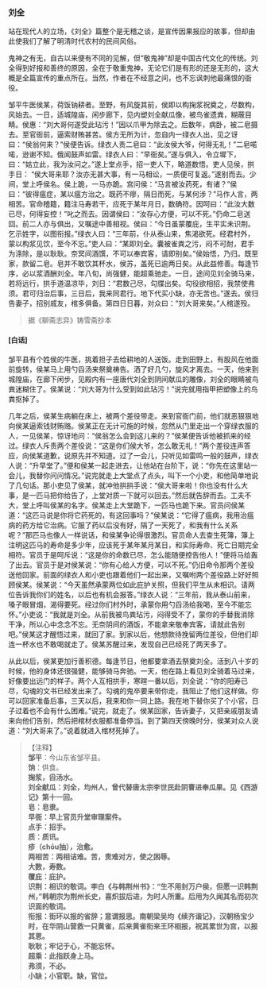 <script type="text/javascript">
    var head = document.getElementsByTagName('head')[0];
    cssURL = '/public/liao.css';
    linkTag = document.createElement('link');
    linkTag.href = cssURL;
    linkTag.setAttribute('type','text/css');
    linkTag.setAttribute('rel','stylesheet');
    head.appendChild(linkTag);
</script>
### 刘全

站在现代人的立场，《刘全》篇整个是无稽之谈，是宣传因果报应的故事，但却由此使我们了解了明清时代农村的民间风俗。

鬼神之有无，自古以来便有不同的见解，但“敬鬼神”却是中国古代文化的传统。刘全得到好报和善终的原因，全在于敬重鬼神，无论它们是有形的还是无形的，这大概是全篇宣传的重点所在。当然，作者在不经意之间，也不忘讽刺他最痛恨的衙役。

邹平牛医侯某，荷饭钠耕者。至野，有风旋其前，侯即以构掬浆祝奠之，尽数构，风始去。一日，适城隍庙，闲步廊下，见内塑刘全献瓜像，被鸟雀遗粪，糊蔽目睛。侯惠：“刘大哥何遂受此玷污！”因以爪甲为除去之。后数年，病卧，被二皂摄去。至官衙前，逼索财贿甚苦。侯方无所为计，忽自内一绿衣人出，见之讶曰：“侯翁何来？”侯便告诉。绿衣人责二皂曰：“此汝侯大爷，何得无礼！”二皂喏喏，逊谢不知。俄闻鼓声如雷。绿衣人曰：“早衙矣。”遂与俱入，令立墀下，曰：“姑立此，我为汝问之。”遂上堂点手，招一吏人下，略道数悟。吏人见侯，拱手日：
“侯大哥来耶？汝亦无甚大事，有一马相讼，一质便可复返。”遂别而去。少间，堂上呼侯名。侯上跪，一马亦跪。宫问侯：“马言被汝药死，有诸？”侯曰：“彼得瘟症，某以瘟方治之。既药不瘳，隔日而死，与某何涉？”马作人言，两相苦。官命稽籍，籍注马寿若干，应死于某年月日，数确符。因呵曰：“此汝大数已尽，何得妄控！”叱之而去。因谓侯曰：“汝存心方便，可以不死。”仍命二皂送回。前二人亦与俱出，又嘱途中善相视。侯曰：“今日虽蒙覆庇，生平实未识荆。乞示姓字，以图衔报。”绿衣人曰：“三年前，仆从泰山来，焦渴欲死。经君村外，蒙以构浆见饮，至今不忘。”吏人曰：“某即刘全。囊被雀粪之污，闷不可耐，君手为涤除，是以耿耿。奈冥间酒馔，不可以奉宾客，请即别矣。”侯始悟，乃归。既至家，款留二皂。皂并不敢饮其杯水，侯苏，盖死已逾两日矣。从此益修善。每逢节序，必以浆酒酬刘全。年八旬，尚强健，能超乘驰走。一日，途间见刘全骑马来，若将远行，拱手道温凉毕，刘日：“君数己尽，勾牒出矣。勾役欲相招，我禁使弗须。君可归治后事，三日后，我来同君行。地下代买小缺，亦无苦也。”遂去。侯归告妻子，招别戚友，棺多俱备。第四日日暮，对众曰：“刘大哥来矣。”人棺遂殁。

</section>

> 据《聊斋志异》铸雪斋抄本

#### [白话]
<aside>

邹平县有个姓侯的牛医，挑着担子去给耕地的人送饭。走到田野上，有股风在他面前旋转，侯某马上用勺舀汤来祭奠祷告。洒了好几勺，旋风才离去。一天，他来到城隍庙，在廊下闲步，见殿内有一座唐代刘全到阴间献瓜的雕像，刘全的眼睛被鸟粪迷糊住了。侯某说：“刘大哥为什么受到如此玷污！”说完就用指甲把塑像上的鸟粪抠掉了。

几年之后，侯某生病躺在床上，被两个差役带走。来到官衙门前，他们就恶狠狠地向侯某逼索钱财贿赂。侯某正在无计可施的时候，忽然从门里走出一个穿绿衣服的人，一见侯某，惊讶地问：“侯翁怎么会到这儿来的？”侯某便告诉他被抓来的经过。绿衣人斥责两个差役说：“这是你们侯大爷，怎么敢无礼！”两个差役连声答应，向侯某道歉，说原先并不知道。过了一会儿，只听见如雷鸣一般的鼓声，绿衣人说：“升早堂了。”便和侯某一起走进去，让他站在台阶下，说：“你先在这里站一会儿，我替你问问情况。”说完就走上大堂点了点头，叫下一个小吏，和他简单地说了几句话。那小吏见了侯某，就冲他拱拱手说：“侯大哥来啦！你也没有什么大事，是一匹马把你给告了，上堂对质一下就可以回去。”然后就告辞而去。工夫不大，堂上呼叫侯某的名字。侯某走上大堂跪下，一匹马也跪下来。官员问侯某道：“这匹马说是你将它药死的，有这回事吗？”侯某说：“它得了瘟病，我用治瘟病的药方给它治病。它服了药以后没有好，隔了一天死了，和我有什么关系呢？”那匹马也像人一样说话，和侯某争论得很激烈。官员命人去查生死簿，簿上注明这匹马的寿命是多少年，应该死于某年某月某日，和实际寿命、死亡日期完全相符。官员于是呵斥说：“这是你的命数已尽，怎么能随便控告他人！”便将马给轰了出去。官员于是对侯某说：“你有心给人方便，可以不死。”仍旧命令那两个差役送他回家。前面的绿衣人和小吏也跟着他们一起出来，又嘱咐两个差役路上好好照顾侯某。侯某说：“今天虽然承蒙两位如此庇护关照，但我们平生从未相识。请两位告诉我你们的姓名，以后也有机会报答。”绿衣人说：“三年前，我从泰山前来，嗓子眼冒烟，渴得要死。经过你们村外时，承蒙你用勺舀汤给我喝，至今不能忘怀。”小吏说：“我就是刘全。从前我被鸟粪玷污，闷得受不了，蒙你的手替我消除干净，所以心中念念不忘。无奈阴间的酒饭，不能拿来敬奉宾客，请就此告别吧。”侯某这才醒悟过来，就回了家。到家以后，他想款待挽留两位差役，但他们却连一杯水也不敢喝就走了。侯某苏醒过来，发现自己已经死了两天多了。

从此以后，侯某更加行善积德。每逢节日，他都要拿酒去祭奠刘全。活到八十岁的时候，他的身体还很强健，能够骑马奔驰。一天，他在路上看见刘全骑着马过来，好像要出远门的样子。两个人互相拱手，寒暄一番以后，刘全说：“你的阳寿已尽，勾魂的文书已经发出来了。勾魂的鬼卒要来带你走，我阻止了他们这样做。你可以回家准备后事，三天以后，我来和你一同上路。我在地下替你买了个小官，日子过着也不会有什么困难。”说完，就走了。侯某回家，告诉妻子，又把亲戚朋友请来向他们告别，然后把棺材衣服都准备停当。到了第四天傍晚时分，侯某对众人说道：“刘大哥来了。”说着就进入棺材死掉了。

</aside>

> 【注释】  
<b>邹平</b>：今山东省邹平县。  
<b>饷</b>：供食。  
<b>掬浆，舀汤水。  
<b>刘全献瓜</b>：刘全，均州人，曾代替唐太宗李世民赴阴曹进奉瓜果。见《西游记》第十一回。  
<b>皂</b>：皂隶。  
<b>早衙</b>：早上官员升堂审理案件。  
<b>点手</b>：招手。  
<b>质</b>：质讯。  
<b>疹（chōu抽），治愈。  
<b>两相苦</b>：两相诘难。苦，责难对方，使之困辱。  
<b>大数，寿数。  
<b>覆庇</b>：庇护。  
<b>识荆</b>：相识的敬词。李白《与韩荆州书》：“生不用封万户侯，但愿一识韩荆州，”韩朝宗为荆州长史，喜炽拔后进，为时人所重。后用为久闻其名而初次识面的敬词。  
<b>衔报</b>：街环以报的省辞；意谓报思。南朝梁吴均《续齐谐记》，汉朝杨宝少时，在华阴山营救一只黄雀，后来黄雀衔来王环相报，祝其累世为宫，以报其恩。  
<b>耿耿；牢记于心，不能忘怀。  
<b>超乘</b>：此指跃身上马。  
<b>弗须，不必。  
<b>小缺；小官职。缺，官位。  
